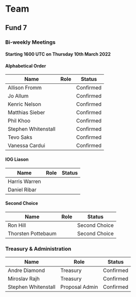 # Team

## Fund 7

### Bi-weekly Meetings

#### Starting 1600 UTC on Thursday 10th March 2022&#x20;

#### Alphabetical Order

| Name                 | Role | Status    |
| -------------------- | ---- | --------- |
| Allison Fromm        |      | Confirmed |
| Jo Allum             |      | Confirmed |
| Kenric Nelson        |      | Confirmed |
| Matthias Sieber      |      | Confirmed |
| Phil Khoo            |      | Confirmed |
| Stephen Whitenstall  |      | Confirmed |
| Tevo Saks            |      | Confirmed |
| Vanessa Cardui       |      | Confirmed |

#### IOG Liason

| Name          | Role | Status |
| ------------- | ---- | ------ |
| Harris Warren |      |        |
| Daniel Ribar  |      |        |

#### Second Choice

| Name               | Role | Status        |
| ------------------ | ---- | ------------- |
| Ron Hill           |      | Second Choice |
| Thorsten Pottebaum |      | Second Choice |

### Treasury & Administration&#x20;

| Name                | Role           | Status    |
| ------------------- | -------------- | --------- |
| Andre Diamond       | Treasury       | Confirmed |
| Miroslav Rajh       | Treasury       | Confirmed |
| Stephen Whitenstall | Proposal Admin | Confirmed |
